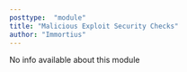 ```yaml
---
posttype:  "module"  
title: "Malicious Exploit Security Checks"
author: "Immortius"
---
```

No info available about this module
